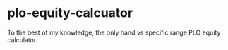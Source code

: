 # plo-equity-calcuator
To the best of my knowledge, the only hand vs specific range PLO equity calculator. 
